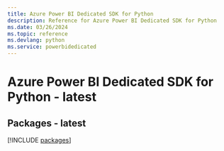 ```yaml
---
title: Azure Power BI Dedicated SDK for Python
description: Reference for Azure Power BI Dedicated SDK for Python
ms.date: 03/26/2024
ms.topic: reference
ms.devlang: python
ms.service: powerbidedicated
---
```

# Azure Power BI Dedicated SDK for Python - latest
## Packages - latest
[!INCLUDE [packages](power-bi-dedicated-index.md)]